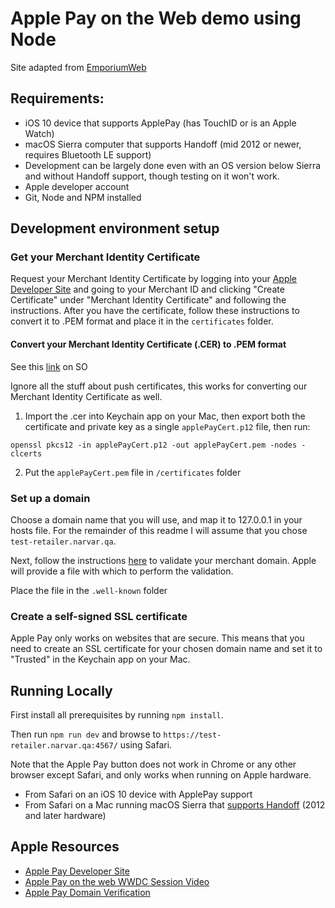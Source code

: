 # Apple Pay on the Web demo using Node

Site adapted from [EmporiumWeb](https://developer.apple.com/library/content/samplecode/EmporiumWeb/Introduction/Intro.html)

## Requirements:

* iOS 10 device that supports ApplePay (has TouchID or is an Apple Watch)
* macOS Sierra computer that supports Handoff (mid 2012 or newer, requires Bluetooth LE support)
* Development can be largely done even with an OS version below Sierra and without Handoff support, though testing on it won't work.
* Apple developer account
* Git, Node and NPM installed

## Development environment setup

### Get your Merchant Identity Certificate

Request your Merchant Identity Certificate by logging into your [Apple Developer Site](https://developer.apple.com) and going to
your Merchant ID and clicking "Create Certificate" under "Merchant Identity Certificate" and following the instructions. After you have
the certificate, follow these instructions to convert it to .PEM format and place it in the `certificates` folder.

#### Convert your Merchant Identity Certificate (.CER) to .PEM format

See this [link](http://stackoverflow.com/questions/21250510/generate-pem-file-used-to-setup-apple-push-notification) on SO

Ignore all the stuff about push certificates, this works for converting our Merchant Identity Certificate as well.

1. Import the .cer into Keychain app on your Mac, then export both the certificate and private key as a 
single `applePayCert.p12` file, then run:

```shell
openssl pkcs12 -in applePayCert.p12 -out applePayCert.pem -nodes -clcerts
```

2. Put the `applePayCert.pem` file in `/certificates` folder

### Set up a domain

Choose a domain name that you will use, and map it to 127.0.0.1 in your hosts file. For
the remainder of this readme I will assume that you chose `test-retailer.narvar.qa`.

Next, follow the instructions [here](https://developer.apple.com/reference/applepayjs/) to validate
your merchant domain. Apple will provide a file with which to perform the validation.

Place the file in the `.well-known` folder

### Create a self-signed SSL certificate

Apple Pay only works on websites that are secure. This means that you need to create an SSL
certificate for your chosen domain name and set it to "Trusted" in the Keychain app on your Mac.

## Running Locally

First install all prerequisites by running `npm install`.

Then run `npm run dev` and browse to `https://test-retailer.narvar.qa:4567/` using Safari.

Note that the Apple Pay button does not work in Chrome or any other browser except Safari, 
and only works when running on Apple hardware.
* From Safari on an iOS 10 device with ApplePay support
* From Safari on a Mac running macOS Sierra that [supports Handoff](https://support.apple.com/kb/PH25169?locale=en_US) (2012 and later hardware)

## Apple Resources

* [Apple Pay Developer Site](https://developer.apple.com/apple-pay/)
* [Apple Pay on the web WWDC Session Video](https://developer.apple.com/videos/play/wwdc2016/703/)
* [Apple Pay Domain Verification](https://developer.apple.com/support/apple-pay-domain-verification/)
